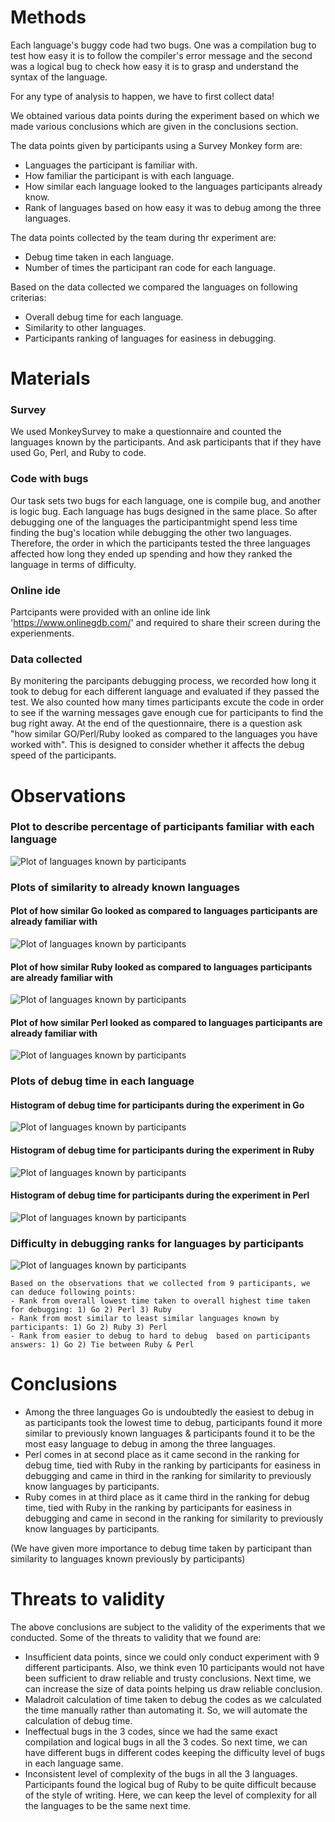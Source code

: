 # Methods
Each language's buggy code had two bugs. One was a compilation bug to test how easy it is to follow the compiler's error message and the second was a logical bug to check how easy it is to grasp and understand the syntax of the language.

For any type of analysis to happen, we have to first collect data!

We obtained various data points during the experiment based on which we made various conclusions which are given in the conclusions section. 

<!--
Participants in the experiment will give us the following points:

Languages the participant is familiar with. How familiar the participant is with Go, Perl and Ruby. Rank the languages based on how easy it was to debug among the three languages. While the participants are debuging the code in each language we will gather the following data:

Debug time taken in each language. Number of times the participant ran code for each language. Based on the data collected we will compare each language and draw our conclusions!
-->

The data points given by participants using a Survey Monkey form are:

- Languages the participant is familiar with.
- How familiar the participant is with each language.
- How similar each language looked to the languages participants already know.
- Rank of languages based on how easy it was to debug among the three languages.

The data points collected by the team during thr experiment are:

- Debug time taken in each language.
- Number of times the participant ran code for each language.

Based on the data collected we compared the languages on following criterias:

- Overall debug time for each language.
- Similarity to other languages.
- Participants ranking of languages for easiness in debugging.

# Materials  
### Survey
We used MonkeySurvey to make a questionnaire and counted the languages known by the participants. And ask participants that if they have used Go, Perl, and Ruby to code. 

### Code with bugs  
Our task sets two bugs for each language, one is compile bug, and another is logic bug. Each language has bugs designed in the same place. So after debugging one of the languages the participantmight spend less time finding the bug's location while debugging the other two languages. Therefore, the order in which the participants tested the three languages affected how long they ended up spending and how they ranked the language in terms of difficulty. 

### Online ide  
Partcipants were provided with an online ide link 'https://www.onlinegdb.com/' and required to share their screen during the experienments.

### Data collected  
By monitering the parcipants debugging process, we recorded how long it took to debug for each different language and evaluated if they passed the test. We also counted how many times participants excute the code in order to see if the warning messages gave enough cue for participants to find the bug right away.
At the end of the questionnaire, there is a question ask "how similar GO/Perl/Ruby looked as compared to the languages you have worked with". This is designed to consider whether it affects the debug speed of the participants.

# Observations

### Plot to describe percentage of participants familiar with each language

![Plot of languages known by participants](https://github.com/Zhuolin0212/GOL_Group_10/blob/master/Plots/Languages_Known.JPG)

### Plots of similarity to already known languages

#### Plot of how similar Go looked as compared to languages participants are already familiar with

![Plot of languages known by participants](https://github.com/Zhuolin0212/GOL_Group_10/blob/master/Plots/Similarity_To_Go.JPG)

#### Plot of how similar Ruby looked as compared to languages participants are already familiar with

![Plot of languages known by participants](https://github.com/Zhuolin0212/GOL_Group_10/blob/master/Plots/Similarity_To_Ruby.JPG)

#### Plot of how similar Perl looked as compared to languages participants are already familiar with

![Plot of languages known by participants](https://github.com/Zhuolin0212/GOL_Group_10/blob/master/Plots/Similarity_To_Perl.JPG)

### Plots of debug time in each language

#### Histogram of debug time for participants during the experiment in Go

![Plot of languages known by participants](https://github.com/Zhuolin0212/GOL_Group_10/blob/master/Plots/GO_Debug_Histogram.JPG)

#### Histogram of debug time for participants during the experiment in Ruby

![Plot of languages known by participants](https://github.com/Zhuolin0212/GOL_Group_10/blob/master/Plots/Ruby_Debug_Histogram.JPG)

#### Histogram of debug time for participants during the experiment in Perl

![Plot of languages known by participants](https://github.com/Zhuolin0212/GOL_Group_10/blob/master/Plots/Perl_Debug_Histogram.JPG)

### Difficulty in debugging ranks for languages by participants

![Plot of languages known by participants](https://github.com/Zhuolin0212/GOL_Group_10/blob/master/Plots/Languages_Difficulty_Rank.JPG)

```
Based on the observations that we collected from 9 participants, we can deduce following points:
- Rank from overall lowest time taken to overall highest time taken for debugging: 1) Go 2) Perl 3) Ruby 
- Rank from most similar to least similar languages known by participants: 1) Go 2) Ruby 3) Perl
- Rank from easier to debug to hard to debug  based on participants answers: 1) Go 2) Tie between Ruby & Perl
```

# Conclusions

- Among the three languages Go is undoubtedly the easiest to debug in as participants took the lowest time to debug, participants found it more similar to previously known languages & participants found it to be the most easy language to debug in among the three languages.
- Perl comes in at second place as it came second in the ranking for debug time, tied with Ruby in the ranking by participants for easiness in debugging and came in third in the ranking for similarity to previously know languages by participants.
- Ruby comes in at third place  as it came third in the ranking for debug time, tied with Ruby in the ranking by participants for easiness in debugging and came in second in the ranking for similarity to previously know languages by participants.

(We have given more importance to debug time taken by participant than similarity to languages known previously by participants)

<!--In this experiment, we invited 9 participants to debug the bug version of Game of Life in 3 different languages(Ruby, Go, Perl). Participants performed a 30-minute test, with about 8 minutes of debug time for each language and a post-questionnaire. The questionnaire showed that Ruby was the most difficult language for participants to debug, followed by Perl, and the Go language that was the easiest to debug. The most familiar languages for the participants themselves are JS, C, Java and Python. And the Go language is the most similar to what they mastered at before, Perl is completely different from what they were good at before and Ruby is somewhat similar. Ruby is similar to what they learned before, but the debug success rate is low. We think it may be that the bug needs to be modified slightly different from the other 2 languages. 
-->
# Threats to validity  

The above conclusions are subject to the validity of the experiments that we conducted. Some of the threats to validity that we found are:  
- Insufficient data points, since we could only conduct experiment with 9 different participants. Also, we think even 10 participants would not have been sufficient to draw reliable and trusty conclusions. Next time, we can increase the size of data points helping us draw reliable conclusion.
- Maladroit calculation of time taken to debug the codes as we calculated the time manually rather than automating it. So, we will automate the calculation of debug time.
- Ineffectual bugs in the 3 codes, since we had the same exact compilation and logical bugs in all the 3 codes. So next time, we can have different bugs in different codes keeping the difficulty level of bugs in each language same.
- Inconsistent level of complexity of the bugs in all the 3 languages. Participants found the logical bug of Ruby to be quite difficult because of the style of writing. Here, we can keep the level of complexity for all the languages to be the same next time.
